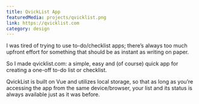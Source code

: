 ```yaml
---
title: QvickList App
featuredMedia: projects/qvicklist.png
link: https://qvicklist.com
category: design
---
```


I was tired of trying to use to-do/checklist apps; there’s always too much upfront effort for something that should be as instant as writing on paper.

So I made qvicklist.com: a simple, easy and (of course) quick app for creating a one-off to-do list or checklist.

QvickList is built on Vue and utilizes local storage, so that as long as you’re accessing the app from the same device/browser, your list and its status is always available just as it was before.
